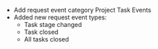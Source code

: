 - Add request event category Project Task Events
- Added new request event types:
    - Task stage changed
    - Task closed
    - All tasks closed
